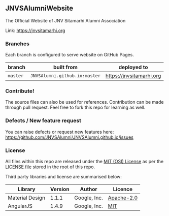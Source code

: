 ## JNVSAlumniWebsite

The Official Website of JNV Sitamarhi Alumni Association

Link: https://jnvsitamarhi.org

### Branches
Each branch is configured to serve website on GitHub Pages.

|branch|built from|deployed to|
|---|---|---|
|`master`|`JNVSAlumni.github.io:master`|https://jnvsitamarhi.org|

### Contribute!
The source files can also be used for references. Contribution can be made through pull request. Feel free to fork this repo for learning as well.

### Defects / New feature request
You can raise defects or request new features here: https://github.com/JNVSAlumni/JNVSAlumni.github.io/issues

### License
All files within this repo are released under the [MIT (OSI) License]( https://en.wikipedia.org/wiki/MIT_License) as per the [LICENSE file](https://github.com/JNVSAlumni/JNVSAlumni.github.io/blob/master/LICENSE) stored in the root of this repo. 

Third party libraries and license are summarised below:

|Library|Version|Author|Licence|
|---|---|---|---|
|Material Design|1.1.1|Google, Inc.|[Apache-2.0]( https://en.wikipedia.org/wiki/Apache_License)|
|AngularJS|1.4.9|Google, Inc.|[MIT]( https://en.wikipedia.org/wiki/MIT_License)|
